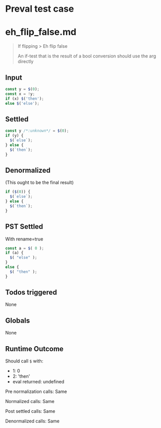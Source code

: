 # Preval test case

# eh_flip_false.md

> If flipping > Eh flip false
>
> An if-test that is the result of a bool conversion should use the arg directly

## Input

`````js filename=intro
const y = $(0);
const x = !y;
if (x) $('then');
else $('else');
`````


## Settled


`````js filename=intro
const y /*:unknown*/ = $(0);
if (y) {
  $(`else`);
} else {
  $(`then`);
}
`````


## Denormalized
(This ought to be the final result)

`````js filename=intro
if ($(0)) {
  $(`else`);
} else {
  $(`then`);
}
`````


## PST Settled
With rename=true

`````js filename=intro
const a = $( 0 );
if (a) {
  $( "else" );
}
else {
  $( "then" );
}
`````


## Todos triggered


None


## Globals


None


## Runtime Outcome


Should call `$` with:
 - 1: 0
 - 2: 'then'
 - eval returned: undefined

Pre normalization calls: Same

Normalized calls: Same

Post settled calls: Same

Denormalized calls: Same
